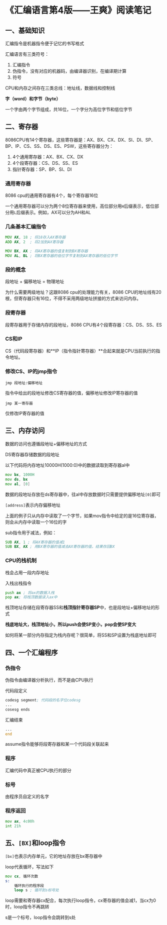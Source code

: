 # 《汇编语言第4版——王爽》阅读笔记


## 一、基础知识

汇编指令是机器指令便于记忆的书写格式

汇编语言有三类符号：

1. 汇编指令
2. 伪指令，没有对应的机器码，由编译器识别，在编译期计算
3. 符号

CPU和内存之间存在三类总线：地址线，数据线和控制线

**字（word）和字节（byte）**

一个字由两个字节组成，共16位，一个字分为高位字节和低位字节

## 二、寄存器

8086CPU有14个寄存器，这些寄存器是：AX、BX、CX、DX、SI、DI、SP、BP、IP、CS、SS、DS、ES、PSW，这些寄存器分为：

1. 4个通用寄存器：AX、BX、CX、DX
2. 4个段寄存器：CS、DS、SS、ES
3. 指针寄存器：SP、BP、SI、DI

### 通用寄存器

8086 cpu的通用寄存器有4个，每个寄存器16位

一个通用寄存器可以分为两个8位寄存器来使用，高位部分用`H`后缀表示，低位部分用`L`后缀表示。例如，AX可以分为AH和AL

### 几条基本汇编指令

```asm
MOV AX, 18 ; 将18存入AX寄存器
ADD AX, 2  ; 将2加到AX寄存器

MOV BX, AX ; 将AX寄存器的值复制到BX寄存器
MOV AL, BL ; 将BX寄存器的低位字节复制到AX寄存器的低位字节
```

### 段的概念

段地址 + 偏移地址 = 物理地址

为什么需要两级地址？这跟8086 cpu的处理能力有关，8086 CPU的地址线有20根，但寄存器只有16位，不得不采用两级地址拼接的方式来访问内存。

### 段寄存器

段寄存器用于存储内存的段地址，8086 CPU有4个段寄存器：CS、DS、SS、ES

### CS和IP

CS（代码段寄存器）和**IP（指令指针寄存器）**合起来就是CPU当前执行的指令地址。

### 修改CS、IP的jmp指令

`jmp 段地址:偏移地址`

指令中给出的段地址修改CS寄存器的值，偏移地址修改IP寄存器的值

`jmp 某一寄存器`

仅修改IP寄存器的值

## 三、内存访问

数据的访问也遵循段地址+偏移地址的方式

DS寄存器存储数据的段地址

以下代码将内存地址10000H(1000:0)中的数据读取到寄存器al中

```asm
mov bx, 1000H
mov ds, bx
mov al, [0]
```

数据的段地址存放在ds寄存器中，往al中存放数据时只需要提供偏移地址`[0]`即可

`[address]`表示内存偏移地址

上面的例子只从内存中读取了一个字节，如果mov指令中给定的是16位寄存器，则会从内存中读取一个16位的字

sub指令用于减法，例如：

```asm
SUB AX, 1 ; 将AX寄存器的值减1
SUB BX, AX ; 用BX寄存器的值减去AX寄存器的值，结果存回BX
```

### CPU的栈机制

栈会占用一段内存地址

入栈出栈指令

```asm
push ax ; 将ax的数据入栈
pop ax; 将栈顶数据读入ax中
```

栈顶地址存储在段寄存器SS和**栈顶指针寄存器SP**中，也是段地址+偏移地址的形式

**栈底地址大，栈顶地址小，所以push会使SP变小，pop会使SP变大**

如何将某一部分内存指定为栈内存呢？很简单，将SS和SP设置为栈底地址即可

## 四、一个汇编程序

### 伪指令

伪指令由编译器分析执行，而不是由CPU执行

代码段定义

```asm
codesg segment; 代码段的名字位codesg
...
cosesg ends
```

汇编结束

```asm
... 
end
```

assume指令能够将段寄存器和某一个代码段关联起来

### 程序

汇编代码中真正被CPU执行的部分

### 标号

由程序员自定义的名字

### 程序返回

```asm
mov ax, 4c00h
int 21h
```

## 五、`[BX]`和loop指令

`[bx]`也表示内存单元，它的地址存放在bx寄存器中

loop代表循环，写法如下

```asm
mov cx, 循环次数
s:
    循环执行的程序段
    loop s ; 循环到s标号处
```

loop需要和寄存器cx配合，每次执行loop指令，cx寄存器的值会减1，当cx为0时，loop指令不再跳转

s是一个标号，loop指令会跳转到s处


